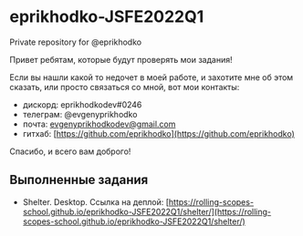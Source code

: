 # eprikhodko-JSFE2022Q1

Private repository for @eprikhodko

Привет ребятам, которые будут проверять мои задания!

Если вы нашли какой то недочет в моей работе, и захотите мне об этом сказать, или просто связаться со мной, вот мои контакты:

- дискорд: eprikhodkodev#0246
- телеграм: @evgenyprikhodko
- почта: evgenyprikhodkodev@gmail.com
- гитхаб: [https://github.com/eprikhodko](https://github.com/eprikhodko)

Спасибо, и всего вам доброго!

## Выполненные задания

- Shelter. Desktop. Ссылка на деплой: [https://rolling-scopes-school.github.io/eprikhodko-JSFE2022Q1/shelter/](https://rolling-scopes-school.github.io/eprikhodko-JSFE2022Q1/shelter/)
